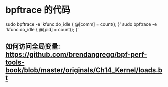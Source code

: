 # bpftrace 的代码
sudo bpftrace -e 'kfunc:do_idle { @[comm] = count(); }'
sudo bpftrace -e 'kfunc:do_idle { @[pid] = count(); }'

## 如何访问全局变量: https://github.com/brendangregg/bpf-perf-tools-book/blob/master/originals/Ch14_Kernel/loads.bt
